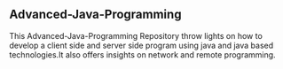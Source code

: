 ## Advanced-Java-Programming

This Advanced-Java-Programming Repository throw lights on how to develop a client side and server side program using java and java based technologies.It also offers insights on network and remote programming.
